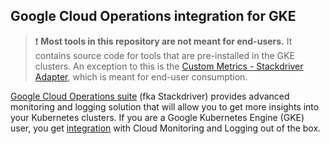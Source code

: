 ## Google Cloud Operations integration for GKE

> :exclamation: **Most tools in this repository are not meant for end-users.**
> It contains source code for tools that are pre-installed in the GKE clusters.
> An exception to this is the [Custom Metrics - Stackdriver Adapter](custom-metrics-stackdriver-adapter),
> which is meant for end-user consumption.

[Google Cloud Operations suite][cloudOperationsSite] (fka Stackdriver) provides advanced 
monitoring and logging solution that will allow you to get more
insights into your Kubernetes clusters. If you are a Google
Kubernetes Engine (GKE) user, you get [integration][k8sMonitoring]
with Cloud Monitoring and Logging out of the box.

[k8sMonitoring]: https://cloud.google.com/kubernetes-engine-monitoring
[cloudOperationsSite]: https://cloud.google.com/products/operations 
